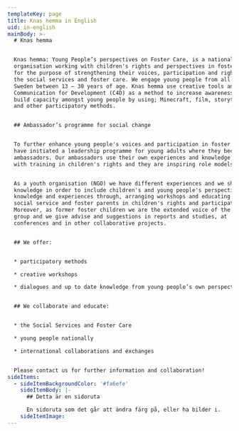 ```yaml
---
templateKey: page
title: Knas hemma in English
uid: in-english
mainBody: >-
  # Knas hemma


  Knas hemma: Young People’s perspectives on Foster Care, is a national youth
  organisation working with children's rights and perspectives in foster care
  for the purpose of strengthening their voices, participation and rights within
  the social services and foster care. We engage young people from all over
  Sweden between 13 – 30 years of age. Knas hemma use creative tools and
  Communication for Development (C4D) as a method to increase awareness and to
  build capacity amongst young people by using; Minecraft, film, storytelling
  and other participatory methods. 


  ## Ambassador’s programme for social change


  To further enhance young people's voices and participation in foster care, we
  have initiated a leadership programme for young adults where they become our
  ambassadors. Our ambassadors use their own experiences and knowledge together
  with training in children's rights and they are inspiring role models.


  As a youth organisation (NGO) we have different experiences and we share this
  knowledge in order to include children's and young people's perspectives,
  knowledge and experiences through, arranging workshops and educating the
  social service and foster parents in children's rights and participation.
  Moreover, as former foster children we are the extended voice of the target
  group and we give advise and suggestions in reports and studies, at
  conferences and in other collaborative projects.


  ## We offer:


  * participatory methods

  * creative workshops

  * dialogues and up to date knowledge from young people’s own perspectives


  ## We collaborate and educate:


  * the Social Services and Foster Care 

  * young people nationally 

  * international collaborations and exchanges 


  Please contact us for further information and collaboration!
sideItems:
  - sideItemBackgroundColor: '#fa6efe'
    sideItemBody: |-
      ## Detta är en sidoruta

      En sidoruta som det går att ändra färg på, eller ha bilder i.
    sideItemImage: 
---
```


